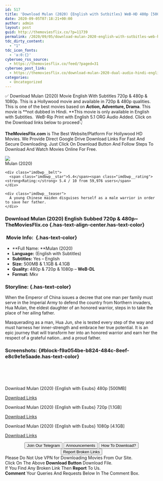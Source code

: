 ```yaml
---
id: 517
title: 'Download Mulan (2020) {English with Sutbitles} WeB-HD 480p [500MB] || 720p [1.1GB] || 1080p [4.1GB]'
date: 2020-09-05T07:18:21+00:00
author: admin
layout: post
guid: http://themoviesflix.co/?p=11739
permalink: /2020/09/05/download-mulan-2020-english-with-sutbitles-web-hd-480p-500mb-720p-1-1gb-1080p-4-1gb/
tdc_dirty_content:
  - "1"
tdc_icon_fonts:
  - 'a:0:{}'
cyberseo_rss_source:
  - https://themoviesflix.co/feed/?paged=31
cyberseo_post_link:
  - https://themoviesflix.co/download-mulan-2020-dual-audio-hindi-english-480p-720p-1080p/
categories:
  - Uncategorized
---
```

✅ Download Mulan (2020)&nbsp;Movie&nbsp;English With Subtitles&nbsp;720p&nbsp;&&nbsp;480p&nbsp;& 1080p. This is a Hollywood movie and available in&nbsp;720p&nbsp;&&nbsp;480p&nbsp;qualities. This is one of the best movies based on&nbsp;**Action, Adventure, Drama**. This movie is&nbsp;**not dubbed in&nbsp;Hindi.&nbsp;**This movie is only available in English with Subtitles.&nbsp; WeB-Rip Print with English 5.1 ORG Audio Added.&nbsp;Click on the Download links below to proceed👇

**TheMoviesFlix.com**&nbsp;is The Best Website/Platform For Hollywood HD Movies. We Provide Direct Google Drive Download Links For Fast And Secure Downloading. Just Click On Download Button And Follow Steps To Download And Watch Movies Online For Free.

<div class="imdbwp imdbwp--movie dark">
  <div class="imdbwp__thumb">
    <a class="imdbwp__link" target="_blank" title="Mulan" href="https://www.imdb.com/title/tt4566758/" rel="nofollow noopener noreferrer"><img class="imdbwp__img" src="https://m.media-amazon.com/images/M/MV5BNDliY2E1MjUtNzZkOS00MzJlLTgyOGEtZDg4MTI1NzZkMTBhXkEyXkFqcGdeQXVyNjMwMzc3MjE@._V1_SX300.jpg" /></a>
  </div>
  
  <div class="imdbwp__content">
    <div class="imdbwp__header">
      <span class="imdbwp__title">Mulan</span> (2020)
    </div>
    
    <div class="imdbwp__belt">
      <span class="imdbwp__star">5.4</span><span class="imdbwp__rating"><strong>Rating:</strong> 5.4 / 10 from 59,976 users</span>
    </div>
    
    <div class="imdbwp__teaser">
      A young Chinese maiden disguises herself as a male warrior in order to save her father.
    </div>
  </div>
</div>

### Download Mulan (2020) English Subbed 720p & 480p~ TheMoviesFlix.co {.has-text-align-center.has-text-color}

### &nbsp;Movie Info:&nbsp; {.has-text-color}

  * **Full Name:&nbsp;**Mulan (2020)
  * **Language:**&nbsp;(English with Subtitles)
  * **Subtitles:**&nbsp;Yes – English
  * **Size:**&nbsp;500MB & 1.1GB & 4.1GB
  * **Quality:**&nbsp;480p & 720p & 1080p –&nbsp;**WeB-DL**
  * **Format:**&nbsp;Mkv

### Storyline: {.has-text-color}

When the Emperor of China issues a decree that one man per family must serve in the Imperial Army to defend the country from Northern invaders, Hua Mulan, the eldest daughter of an honored warrior, steps in to take the place of her ailing father.

Masquerading as a man, Hua Jun, she is tested every step of the way and must harness her inner-strength and embrace her true potential. It is an epic journey that will transform her into an honored warrior and earn her the respect of a grateful nation…and a proud father.

### Screenshots: {#block-f9a054be-b824-484c-8eef-e8c9e1e5aade.has-text-color}

<div class="wp-block-image">
  <figure class="aligncenter"><img src="https://i.imgur.com/ugg35Jr.jpg" alt /></figure>
</div>

<div class="wp-block-image">
  <figure class="aligncenter"><img src="https://i.imgur.com/fNOKRav.png" alt /></figure>
</div>

<div class="wp-block-image">
  <figure class="aligncenter"><img src="https://i.imgur.com/ZL4HJPS.jpg" alt /></figure>
</div>

<div class="wp-block-image">
  <figure class="aligncenter"><img src="https://i.imgur.com/X0YrVql.png" alt /></figure>
</div>

<div class="wp-block-image">
  <figure class="aligncenter"><img src="https://i.imgur.com/211mPUT.jpg" alt /></figure>
</div>

<p class="has-text-align-center has-text-color has-medium-font-size">
  Download Mulan (2020) {English with Esubs} 480p [500MB]
</p>

<span class="mb-center maxbutton-3-center"><span class="maxbutton-3-container mb-container"><a class="maxbutton-3 maxbutton maxbutton-post-button" target="_blank" rel="nofollow noopener noreferrer" href="https://coinquint.com/a10078/"><span class="mb-text">Download Links</span></a></span></span>

<p class="has-text-align-center has-text-color has-medium-font-size">
  Download Mulan (2020) {English with Esubs} 720p [1.1GB]
</p>

<span class="mb-center maxbutton-3-center"><span class="maxbutton-3-container mb-container"><a class="maxbutton-3 maxbutton maxbutton-post-button" target="_blank" rel="nofollow noopener noreferrer" href="https://coinquint.com/a10080/"><span class="mb-text">Download Links</span></a></span></span>

<p class="has-text-align-center has-text-color has-medium-font-size">
  Download Mulan (2020) {English with Esubs} 1080p [4.1GB]
</p>

<span class="mb-center maxbutton-3-center"><span class="maxbutton-3-container mb-container"><a class="maxbutton-3 maxbutton maxbutton-post-button" target="_blank" rel="nofollow noopener noreferrer" href="https://coinquint.com/a10082/"><span class="mb-text">Download Links</span></a></span></span>

<center>
</center>

<center>
  <a href="https://t.me/themoviesflixcom" target="_blank" data-wpel-link="external" rel="nofollow external noopener noreferrer"><button class="button button5">Join Our Telegram</button></a> <a href="https://themoviesflix.co/download-mulan-2020-dual-audio-hindi-english-480p-720p-1080p/#" target="_blank" data-wpel-link="external" rel="nofollow external noopener noreferrer"><button class="button button5">Announcements</button></a> <a href="https://themoviesflix.com/how-to-download/" target="_blank" data-wpel-link="external" rel="nofollow external noopener noreferrer"><button class="button button5">How To Download?</button></a> <a href="https://themoviesflix.co/download-mulan-2020-dual-audio-hindi-english-480p-720p-1080p/#" target="_blank" data-wpel-link="external" rel="nofollow external noopener noreferrer"><button class="button button5">Report Broken Links</button></a>
</center>

<div class="alert alert-danger">
  Please Do Not Use VPN for Downloading Movies From Our Site.
</div>

<div class="alert alert-success">
  Click On The Above <strong>Download Button</strong> Download File.
</div>

<div class="alert alert-warning">
  If You Find Any Broken Link Then <strong>Report</strong> To Us.
</div>

<div class="alert alert-info">
  <strong>Comment</strong> Your Queries And Requests Below In The Comment Box.
</div>